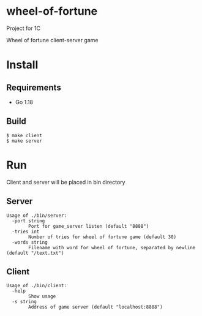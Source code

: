 # wheel-of-fortune
Project for 1C

Wheel of fortune client-server game

# Install

## Requirements

- Go 1.18

## Build

```shell
$ make client
$ make server
```

# Run

Client and server will be placed in bin directory

## Server

```
Usage of ./bin/server:
  -port string
        Port for game_server listen (default "8888")
  -tries int
        Number of tries for wheel of fortune game (default 30)
  -words string
        Filename with word for wheel of fortune, separated by newline (default "/text.txt")

```

## Client

```
Usage of ./bin/client:
  -help
        Show usage
  -s string
        Address of game server (default "localhost:8888")
```